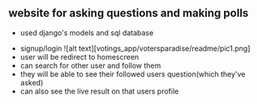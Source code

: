 ## website for asking questions and making polls 
* used django's models and sql database
- signup/login
  ![alt text][votings_app/votersparadise/readme/pic1.png]
- user will be redirect to homescreen
- can search for other user and follow them 
- they will be able to see their followed users question(which they've asked)
- can also see the live result on that users profile

